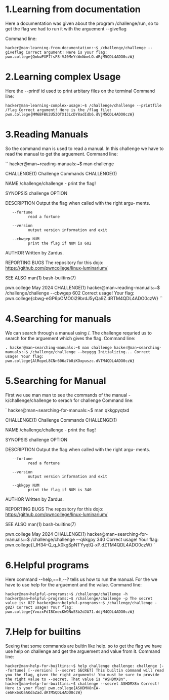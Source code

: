 # 1.Learning from documentation
Here a documentation was given about the program /challenge/run, so to get the flag we had to run it with the arguement --giveflag

Command line:

``
hacker@man~learning-from-documentation:~$ /challenge/challenge --giveflag
Correct argument! Here is your flag:
pwn.college{QmkwPXP7fsF8-VJ0MeYsWnNmeLO.dRjM5QDL4ADO0czW} 
``

# 2.Learning complex Usage
Here the --printf id used to print arbitary files on the terminal
Command line:

``
hacker@man~learning-complex-usage:~$ /challenge/challenge --printfile /flag
Correct argument! Here is the /flag file:
pwn.college{MM6BFBU2U53QTX13LcDY8adIdb6.dVjM5QDL4ADO0czW}
``

# 3.Reading Manuals
So the command man is used to read a manual. In this challenge we have to read the manual to get the arguement.
 Command line:

 ``
 hacker@man~reading-manuals:~$ man challenge

CHALLENGE(1)        Challenge Commands        CHALLENGE(1)

NAME
       /challenge/challenge - print the flag!

SYNOPSIS
       challenge OPTION

DESCRIPTION
       Output  the  flag  when called with the right argu‐
       ments.

       --fortune
              read a fortune

       --version
              output version information and exit

       --cbwgep NUM
              print the flag if NUM is 602

AUTHOR
       Written by Zardus.

REPORTING BUGS
       The      repository      for       this       dojo:
       <https://github.com/pwncollege/linux-luminarium/>

SEE ALSO
       man(1) bash-builtins(7)

pwn.college              May 2024             CHALLENGE(1)
hacker@man~reading-manuals:~$ /challenge/challenge --cbwgep 602
Correct usage! Your flag: pwn.college{cbwg-eGP6pOMO0i29brdJ5yQa9Z.dRTM4QDL4ADO0czW}
``

# 4.Searching for manuals
We can search through a manual using /. The challenge requried us to search for the arguement which gives the flag.
Command line:

``
. hacker@man~searching-manuals:~$ man challenge
hacker@man~searching-manuals:~$ /challenge/challenge --beyggg
Initializing...
Correct usage! Your flag: pwn.college{AlRopeL8CNn606a7b0iKOxpuszc.dVTM4QDL4ADO0czW}
``

# 5.Searching for Manual
First we use man man to see the commands of the manual -k/challenge/challenge to serach for challenge 
Command line:

`
hacker@man~searching-for-manuals:~$ man qkkgpyqtxd

CHALLENGE(1)        Challenge Commands        CHALLENGE(1)

NAME
       /challenge/challenge - print the flag!

SYNOPSIS
       challenge OPTION

DESCRIPTION
       Output  the  flag  when called with the right argu‐
       ments.

       --fortune
              read a fortune

       --version
              output version information and exit

       --qkkgpy NUM
              print the flag if NUM is 340

AUTHOR
       Written by Zardus.

REPORTING BUGS
       The      repository      for       this       dojo:
       <https://github.com/pwncollege/linux-luminarium/>

SEE ALSO
       man(1) bash-builtins(7)

pwn.college              May 2024             CHALLENGE(1)
hacker@man~searching-for-manuals:~$ /challenge/challenge --qkkgpy 340
Correct usage! Your flag: pwn.college{I_IH34-Q_q_k0kgSpNTYyqtQ-xP.dZTM4QDL4ADO0czW}
`

# 6.Helpful programs
Here command --help,==h,--? tells us how to run the manual. For the we have to use help for the arguement and the value.
Command line:

`
hacker@man~helpful-programs:~$ /challenge/challenge -h
hacker@man~helpful-programs:~$ /challenge/challenge -p
The secret value is: 827
hacker@man~helpful-programs:~$ /challenge/challenge -g827
Correct usage! Your flag: pwn.college{YvozxFdI8CmecKWONuSSb2dJA71.ddjM4QDL4ADO0czW}
`

# 7.Help for builtins
Seeing that some commands are bultin like help. so to get the flag we have use help on challenge and get the arguement and value from it.
Command line:

`
hacker@man~help-for-builtins:~$ help challenge
challenge: challenge [--fortune] [--version] [--secret SECRET]
    This builtin command will read you the flag, given the right arguments!
    You must be sure to provide the right value to --secret. That value
    is "ASHDMX8n".
hacker@man~help-for-builtins:~$ challenge --secret ASHDMX8n
Correct! Here is your flag!
pwn.college{ASHDMX8nEA-ceGHx6sOaAKdaZad.dRTM5QDL4ADO0czW}
`
